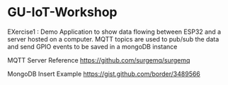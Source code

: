 # GU-IoT-Workshop
EXercise1 : Demo Application to show data flowing between ESP32 and a server hosted on a computer. MQTT topics are used to pub/sub the data and send GPIO events to be saved in a mongoDB instance

MQTT Server Reference 
     https://github.com/surgemq/surgemq

MongoDB Insert Example 
     https://gist.github.com/border/3489566
